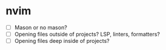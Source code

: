 # nvim

- [ ] Mason or no mason?
- [ ] Opening files outside of projects? LSP, linters, formatters?
- [ ] Opening files deep inside of projects?
